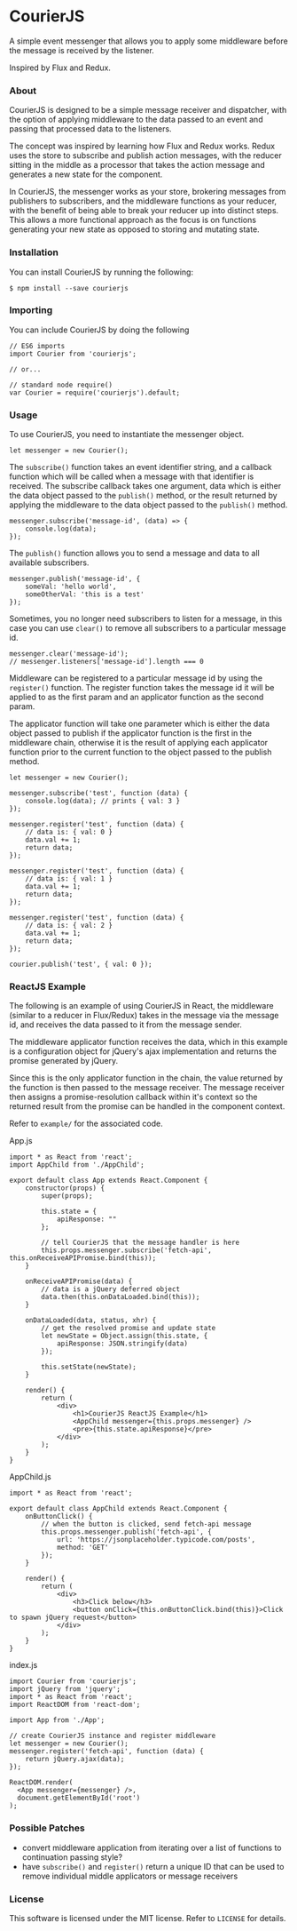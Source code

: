 # CourierJS

A simple event messenger that allows you to apply some middleware before
the message is received by the listener.

Inspired by Flux and Redux.

### About

CourierJS is designed to be a simple message receiver and dispatcher, with the
option of applying middleware to the data passed to an event and passing that
processed data to the listeners.

The concept was inspired by learning how Flux and Redux works. Redux uses the
store to subscribe and publish action messages, with the reducer sitting in the
middle as a processor that takes the action message and generates a new state
for the component.

In CourierJS, the messenger works as your store, brokering messages from publishers
to subscribers, and the middleware functions as your reducer, with the benefit of
being able to break your reducer up into distinct steps. This allows a more functional
approach as the focus is on functions generating your new state as opposed to
storing and mutating state.

### Installation

You can install CourierJS by running the following:

```
$ npm install --save courierjs
```

### Importing

You can include CourierJS by doing the following

```
// ES6 imports
import Courier from 'courierjs';

// or...

// standard node require()
var Courier = require('courierjs').default;
```

### Usage

To use CourierJS, you need to instantiate the messenger object.

```
let messenger = new Courier();
```

The `subscribe()` function takes an event identifier string, and a callback
function which will be called when a message with that identifier is received.
The subscribe callback takes one argument, data which is either the data object
passed to the `publish()` method, or the result returned by applying the middleware
to the data object passed to the `publish()` method.

```
messenger.subscribe('message-id', (data) => {
	console.log(data);
});
```

The `publish()` function allows you to send a message and data to all available
subscribers.

```
messenger.publish('message-id', { 
	someVal: 'hello world', 
	someOtherVal: 'this is a test' 
});
```

Sometimes, you no longer need subscribers to listen for a message, in this case
you can use `clear()` to remove all subscribers to a particular message id.

```
messenger.clear('message-id');
// messenger.listeners['message-id'].length === 0
```

Middleware can be registered to a particular message id by using the `register()`
function. The register function takes the message id it will be applied to as the
first param and an applicator function as the second param.

The applicator function will take one parameter which is either the data object
passed to publish if the applicator function is the first in the middleware chain,
otherwise it is the result of applying each applicator function prior to the current
function to the object passed to the publish method.

```
let messenger = new Courier();

messenger.subscribe('test', function (data) {
	console.log(data); // prints { val: 3 }
});

messenger.register('test', function (data) {
	// data is: { val: 0 }
	data.val += 1;
	return data;
});

messenger.register('test', function (data) {
	// data is: { val: 1 }
	data.val += 1;
	return data;
});

messenger.register('test', function (data) {
	// data is: { val: 2 }
	data.val += 1;
	return data;
});

courier.publish('test', { val: 0 });
```

### ReactJS Example

The following is an example of using CourierJS in React, the middleware (similar
to a reducer in Flux/Redux) takes in the message via the message id, and receives
the data passed to it from the message sender. 

The middleware applicator function receives the data, which in this example is
a configuration object for jQuery's ajax implementation and returns the promise
generated by jQuery.

Since this is the only applicator function in the chain, the value returned by
the function is then passed to the message receiver. The message receiver then
assigns a promise-resolution callback within it's context so the returned result
from the promise can be handled in the component context.

Refer to `example/` for the associated code.

App.js
```
import * as React from 'react';
import AppChild from './AppChild';

export default class App extends React.Component {
	constructor(props) {
		super(props);

		this.state = {
			apiResponse: ""
		};
		
		// tell CourierJS that the message handler is here
		this.props.messenger.subscribe('fetch-api', this.onReceiveAPIPromise.bind(this));
	}

	onReceiveAPIPromise(data) {
		// data is a jQuery deferred object
		data.then(this.onDataLoaded.bind(this));
	}

	onDataLoaded(data, status, xhr) {
		// get the resolved promise and update state
		let newState = Object.assign(this.state, {
			apiResponse: JSON.stringify(data)
		});

		this.setState(newState);
	}

	render() {
		return (
			<div>
				<h1>CourierJS ReactJS Example</h1>
				<AppChild messenger={this.props.messenger} />
				<pre>{this.state.apiResponse}</pre>
			</div>
		);
	}
}
```

AppChild.js
```
import * as React from 'react';

export default class AppChild extends React.Component {
	onButtonClick() {
		// when the button is clicked, send fetch-api message
		this.props.messenger.publish('fetch-api', {
			url: 'https://jsonplaceholder.typicode.com/posts',
			method: 'GET'
		});
	}

	render() {
		return (
			<div>
				<h3>Click below</h3>
				<button onClick={this.onButtonClick.bind(this)}>Click to spawn jQuery request</button>
			</div>
		);
	}
}
```

index.js
```
import Courier from 'courierjs';
import jQuery from 'jquery';
import * as React from 'react';
import ReactDOM from 'react-dom';

import App from './App';

// create CourierJS instance and register middleware
let messenger = new Courier();
messenger.register('fetch-api', function (data) {
	return jQuery.ajax(data);
});

ReactDOM.render(
  <App messenger={messenger} />,
  document.getElementById('root')
);
```

### Possible Patches

- convert middleware application from iterating over a list of functions to continuation passing style?
- have `subscribe()` and `register()` return a unique ID that can be used to remove individual middle applicators or message receivers

### License

This software is licensed under the MIT license. Refer to `LICENSE` for details.